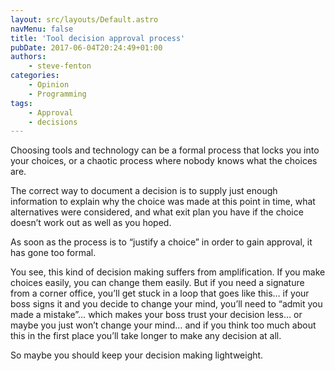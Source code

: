 ```yaml
---
layout: src/layouts/Default.astro
navMenu: false
title: 'Tool decision approval process'
pubDate: 2017-06-04T20:24:49+01:00
authors:
    - steve-fenton
categories:
    - Opinion
    - Programming
tags:
    - Approval
    - decisions
---
```


Choosing tools and technology can be a formal process that locks you into your choices, or a chaotic process where nobody knows what the choices are.

The correct way to document a decision is to supply just enough information to explain why the choice was made at this point in time, what alternatives were considered, and what exit plan you have if the choice doesn’t work out as well as you hoped.

As soon as the process is to “justify a choice” in order to gain approval, it has gone too formal.

You see, this kind of decision making suffers from amplification. If you make choices easily, you can change them easily. But if you need a signature from a corner office, you’ll get stuck in a loop that goes like this… if your boss signs it and you decide to change your mind, you’ll need to “admit you made a mistake”… which makes your boss trust your decision less… or maybe you just won’t change your mind… and if you think too much about this in the first place you’ll take longer to make any decision at all.

So maybe you should keep your decision making lightweight.